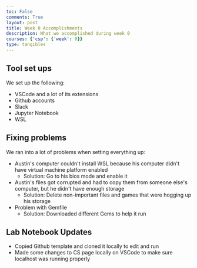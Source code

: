 ```yaml
---
toc: False
comments: True
layout: post
title: Week 0 Accomplishments
description: What we accomplished during week 0
courses: {'csp': {'week': 0}}
type: tangibles
---
```


## Tool set ups
We set up the following:
* VSCode and a lot of its extensions
* Github accounts
* Slack
* Jupyter Notebook
* WSL

## Fixing problems
We ran into a lot of problems when setting everything up:
* Austin's computer couldn't install WSL because his computer didn't have virtual machine platform enabled
    * Solution: Go to his bios mode and enable it
* Austin's files got corrupted and had to copy them from someone else's computer, but he didn't have enough storage
    * Solution: Delete non-important files and games that were hogging up his storage
* Problem with Gemfile
    * Solution: Downloaded different Gems to help it run

## Lab Notebook Updates
* Copied Github template and cloned it locally to edit and run
* Made some changes to CS page locally on VSCode to make sure localhost was running properly



